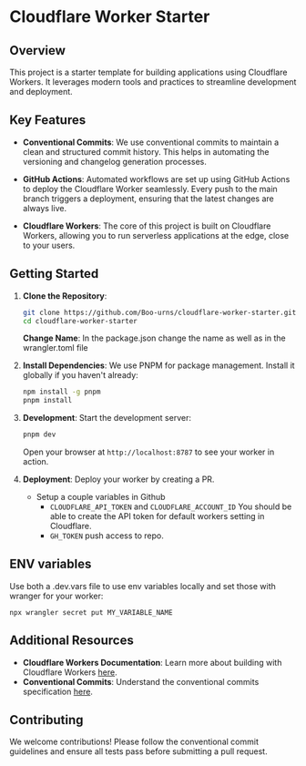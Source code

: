 # Cloudflare Worker Starter

## Overview

This project is a starter template for building applications using Cloudflare Workers. It leverages modern tools and practices to streamline development and deployment.

## Key Features

- **Conventional Commits**: We use conventional commits to maintain a clean and structured commit history. This helps in automating the versioning and changelog generation processes.

- **GitHub Actions**: Automated workflows are set up using GitHub Actions to deploy the Cloudflare Worker seamlessly. Every push to the main branch triggers a deployment, ensuring that the latest changes are always live.

- **Cloudflare Workers**: The core of this project is built on Cloudflare Workers, allowing you to run serverless applications at the edge, close to your users.

## Getting Started

1. **Clone the Repository**:

   ```bash
   git clone https://github.com/Boo-urns/cloudflare-worker-starter.git
   cd cloudflare-worker-starter
   ```

   **Change Name**:
   In the package.json change the name as well as in the wrangler.toml file

2. **Install Dependencies**:
   We use PNPM for package management. Install it globally if you haven't already:

   ```bash
   npm install -g pnpm
   pnpm install
   ```

3. **Development**:
   Start the development server:

   ```bash
   pnpm dev
   ```

   Open your browser at `http://localhost:8787` to see your worker in action.

4. **Deployment**:
   Deploy your worker by creating a PR.
   - Setup a couple variables in Github
     - `CLOUDFLARE_API_TOKEN` and `CLOUDFLARE_ACCOUNT_ID` You should be able to create the API token for default workers setting in Cloudflare.
     - `GH_TOKEN` push access to repo.

## ENV variables

Use both a .dev.vars file to use env variables locally and set those with wranger for your worker:

`npx wrangler secret put MY_VARIABLE_NAME`

## Additional Resources

- **Cloudflare Workers Documentation**: Learn more about building with Cloudflare Workers [here](https://developers.cloudflare.com/workers/).
- **Conventional Commits**: Understand the conventional commits specification [here](https://www.conventionalcommits.org/).

## Contributing

We welcome contributions! Please follow the conventional commit guidelines and ensure all tests pass before submitting a pull request.
